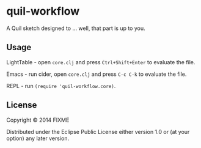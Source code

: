 # quil-workflow

A Quil sketch designed to ... well, that part is up to you.

## Usage

LightTable - open `core.clj` and press `Ctrl+Shift+Enter` to evaluate the file.

Emacs - run cider, open `core.clj` and press `C-c C-k` to evaluate the file.

REPL - run `(require 'quil-workflow.core)`.

## License

Copyright © 2014 FIXME

Distributed under the Eclipse Public License either version 1.0 or (at
your option) any later version.
